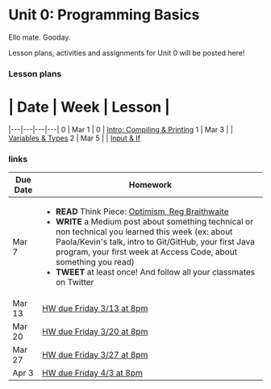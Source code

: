 # Unit 0: Programming Basics

Ello mate. Gooday.

Lesson plans, activities and assignments for Unit 0 will be posted here!
### Lesson plans

 # |  Date | Week | Lesson |
|---|---|---|---|
 0 | Mar 1 | 0 | [Intro: Compiling & Printing](lessons/week-0/2015-03-01_intro-compiling-printing.md)
 1 | Mar 3 | | [Variables & Types](lessons/week-0/2015-03-03_variables-types-strings.md)
 2 | Mar 5 | | [Input & If](lessons/week-0/2015-03-05_input-if.md)

### links

| Due Date | Homework|
|---|---|
| Mar 7 | <ul><li>**READ** Think Piece: [Optimism, Reg Braithwaite](http://braythwayt.com/homoiconic/2009/05/01/optimism.html)</li><li>**WRITE** a Medium post about something technical or non technical you learned this week (ex: about Paola/Kevin's talk, intro to Git/GitHub, your first Java program, your first week at Access Code, about something you read)</li><li>**TWEET** at least once! And follow all your classmates on Twitter</li></ul> |
| Mar 13 | [HW due Friday 3/13 at 8pm](https://github.com/accesscode-2-1/unit-0/issues/3) |
| Mar 20 | [HW due Friday 3/20 at 8pm](https://github.com/accesscode-2-1/unit-0/issues/4) |
| Mar 27 | [HW due Friday 3/27 at 8pm](https://github.com/accesscode-2-1/unit-0/issues/5) |
| Apr 3 | [HW due Friday 4/3 at 8pm](https://github.com/accesscode-2-1/unit-0/issues/6) |
